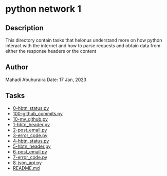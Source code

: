 # python network 1

## Description
This directory contain tasks that helonus understand more on how
python interact with the internet and how to parse requests and obtain data
from either the response headers or the content

## Author
Mahadi Abuhuraira
Date: 17 Jan, 2023

## Tasks
* [0-hbtn_status.py](0-hbtn_status.py)
* [100-github_commits.py](100-github_commits.py)
* [10-my_github.py](10-my_github.py)
* [1-hbtn_header.py](1-hbtn_header.py)
* [2-post_email.py](2-post_email.py)
* [3-error_code.py](3-error_code.py)
* [4-hbtn_status.py](4-hbtn_status.py)
* [5-hbtn_header.py](5-hbtn_header.py)
* [6-post_email.py](6-post_email.py)
* [7-error_code.py](7-error_code.py)
* [8-json_api.py](8-json_api.py)
* [README.md](README.md)
